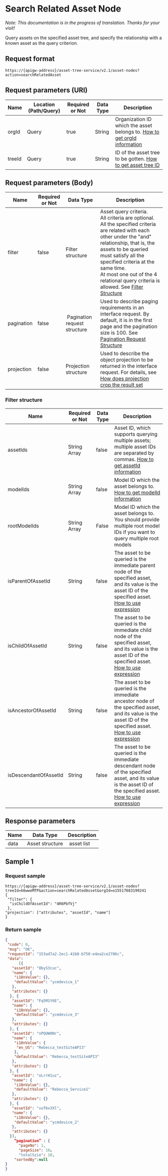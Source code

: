 # Search Related Asset Node

*Note:  This documentation is in the progress of translation. Thanks for your visit!*

Query assets on the specified asset tree, and specify the relationship with a known asset as the query criterion.

## Request format

```
https://{apigw-address}/asset-tree-service/v2.1/asset-nodes?action=searchRelatedAsset
```

## Request parameters (URI)

| Name | Location (Path/Query) | Required or Not | Data Type | Description |
|---------------|------------------|----------|-----------|--------------|
| orgId         | Query            | true     | String    | Organization ID which the asset belongs to. [How to get orgId information](/docs/api/en/latest/api_faqs#how-to-get-orgid-information-orgid)                |
| treeId        | Query            | true    | String    | ID of the asset tree to be gotten. [How to get asset tree ID](/docs/api/en/latest/api_faqs#id)        |


## Request parameters (Body)

| Name | Required or Not | Data Type | Description |
|-----------------|---------------|-------------------|-----|
| filter| false         |   Filter structure       | Asset query criteria. <br>All criteria are optional. <br>All the specified criteria are related with each other under the "and" relationship, that is, the assets to be queried must satisfy all the specified criteria at the same time. <br>At most one out of the 4 relational query criteria is allowed. See [Filter Structure](/docs/api/en/latest/asset_tree/search_related_asset_node.html#filter-filterstruc)   |
| pagination| false         |  Pagination request structure | Used to describe paging requirements in an interface request. By default, it is in the first page and the pagination size is 100. See [Pagination Request Structure](/docs/api/en/latest/overview.html?highlight=pagination#pagination)                               |
| projection| false         | Projection structure          | Used to describe the object projection to be returned in the interface request. For details, see [How does projection crop the result set](/docs/api/en/latest/api_faqs.html#how-does-projection-crop-the-result-set)|


### Filter structure <filterstruc>

| Name | Required or Not | Data Type | Description |
|-----------|---------|--------|-----------------------|
| assetIds                   | String Array   | false    | Asset ID, which supports querying multiple assets; multiple asset IDs are separated by commas. [How to get assetId information](/docs/api/en/latest/api_faqs.html#how-to-get-assetid-information-assetid)|
| modelIds            | String Array   | false    | Model ID which the asset belongs to. [How to get modelId information](/docs/api/en/latest/api_faqs.html#how-to-get-modeid-information-modeid)|
| rootModelIds         | String Array   | False    | Model ID which the asset belongs to. You should provide multiple root model IDs if you want to query multiple root models |
| isParentOfAssetId     | String         | false    | The asset to be queried is the immediate parent node of the specified asset, and its value is the asset ID of the specified asset. <br>[How to use expression](/docs/api/en/latest/api_faqs.html#id1)  |
| isChildOfAssetId     | String         | false    | The asset to be queried is the immediate child node of the specified asset, and its value is the asset ID of the specified asset. <br>[How to use expression](/docs/api/en/latest/api_faqs.html#id1)  |
| isAncestorOfAssetId     | String         | false    | The asset to be queried is the immediate ancestor node of the specified asset, and its value is the asset ID of the specified asset. <br>[How to use expression](/docs/api/en/latest/api_faqs.html#id1)  |
| isDescendantOfAssetId | String         | false    | The asset to be queried is the immediate descendant node of the specified asset, and its value is the asset ID of the specified asset. <br>[How to use expression](/docs/api/en/latest/api_faqs.html#id1)  |


## Response parameters

| Name | Data Type | Description |
|-----------|------------------|------------------|
| data      | Asset structure|  asset list    |



## Sample 1

### Request sample

```
https://{apigw-address}/asset-tree-service/v2.1/asset-nodes?treeId=k6wweMTP&action=searchRelatedAsset&orgId=o15517683199241
{
 "filter": {
  "isChildOfAssetId": "4R6PbfVj"
 },
"projection": ["attributes", "assetId", "name"]
}
```

### Return sample

```json
{
 "code": 0,
 "msg": "OK",
 "requestId": "153ad7a2-2ec1-41b0-b750-e4ea2ce2786c",
 "data": 
      [{
   "assetId": "8byS3cuc",
   "name": {
    "i18nValue": {},
    "defaultValue": "ycmdevice_1"
   },
   "attributes": {}
  }, {
   "assetId": "Fq5M1Y6E",
   "name": {
    "i18nValue": {},
    "defaultValue": "ycmdevice_3"
   },
   "attributes": {}
  }, {
   "assetId": "nPQUW0Nr",
   "name": {
    "i18nValue": {
     "en_US": "Rebecca_testSiteAPI3"
    },
    "defaultValue": "Rebecca_testSiteAPI3"
   },
   "attributes": {}
  }, {
   "assetId": "oLrrH1uz",
   "name": {
    "i18nValue": {},
    "defaultValue": "Rebecca_Service1"
   },
   "attributes": {}
  }, {
   "assetId": "vuT6x3Xl",
   "name": {
    "i18nValue": {},
    "defaultValue": "ycmdevice_2"
   },
   "attributes": {}
  }],
    “pagination” : {
      "pageNo": 1,
      "pageSize": 10，
      "totalSzie": 10,
    "sortedBy":null
} 
}
```

